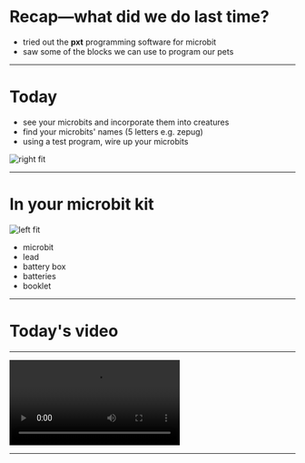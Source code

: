 
# Recap—what **did** we do last time?

- tried out the **pxt** programming software for microbit
- saw some of the blocks we can use to program our pets

---

# Today

- see your microbits and incorporate them into creatures
- find your microbits' names (5 letters e.g. zepug)
- using a test program,  wire up your microbits 

![right fit](file:///Users/stevel/Projects/MonnowSchool/Gallery/test%20program.png)

---

# In your microbit kit

![left fit](file:///Users/stevel/Projects/MonnowSchool/Gallery/microbit.JPG)

- microbit
- lead
- battery box
- batteries
- booklet



---

# Today's video

---

![](file:///Users/stevel/Projects/MonnowSchool/Gallery/bootstrap.mov)

---





